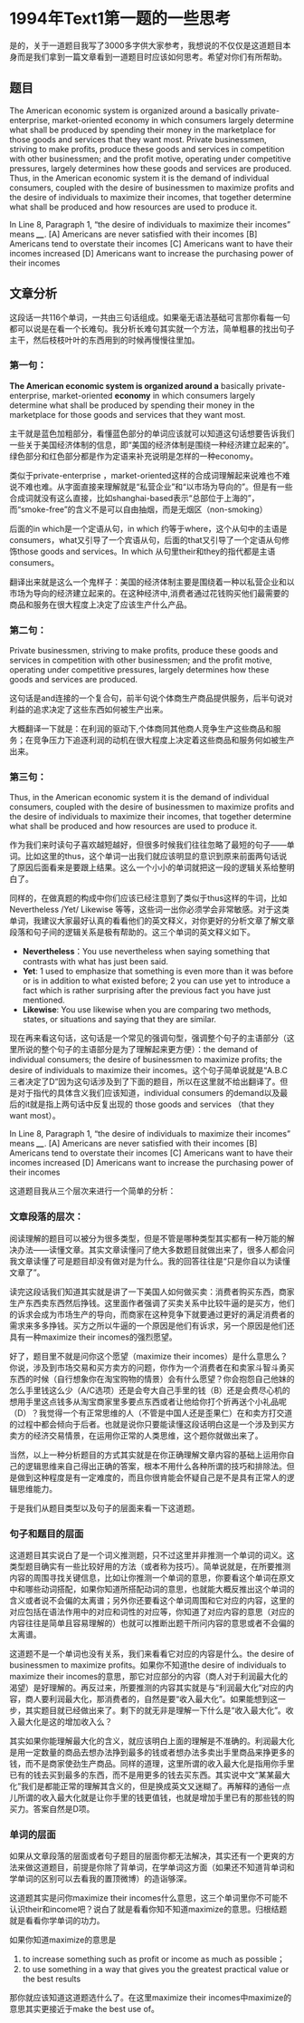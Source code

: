 # 1994年Text1第一题的一些思考

是的，关于一道题目我写了3000多字供大家参考，我想说的不仅仅是这道题目本身而是我们拿到一篇文章看到一道题目时应该如何思考。希望对你们有所帮助。

## 题目

The American economic system is organized around a basically private-enterprise, market-oriented economy in which consumers largely determine what shall be produced by spending their money in the marketplace for those goods and services that they want most. Private businessmen, striving to make profits, produce these goods and services in competition with other businessmen; and the profit motive, operating under competitive pressures, largely determines how these goods and services are produced. Thus, in the American economic system it is the demand of individual consumers, coupled with the desire of businessmen to maximize profits and the desire of individuals to maximize their incomes, that together determine what shall be produced and how resources are used to produce it.

In Line 8, Paragraph 1, “the desire of individuals to maximize their incomes” means _**\_\_**_. \[A\] Americans are never satisfied with their incomes \[B\] Americans tend to overstate their incomes \[C\] Americans want to have their incomes increased \[D\] Americans want to increase the purchasing power of their incomes

## 文章分析

这段话一共116个单词，一共由三句话组成。如果毫无语法基础可言那你看每一句都可以说是在看一个长难句。我分析长难句其实就一个方法，简单粗暴的找出句子主干，然后枝枝叶叶的东西用到的时候再慢慢往里加。

### 第一句：

**The American economic system is organized around a** basically private-enterprise, market-oriented **economy** in which consumers largely determine what shall be produced by spending their money in the marketplace for those goods and services that they want most.

主干就是蓝色加粗部分，看懂蓝色部分的单词应该就可以知道这句话想要告诉我们一些关于美国经济体制的信息，即“美国的经济体制是围绕一种经济建立起来的”。绿色部分和红色部分都是作为定语来补充说明是怎样的一种economy。

类似于private-enterprise ，market-oriented这样的合成词理解起来说难也不难说不难也难。从字面直接来理解就是“私营企业”和“以市场为导向的”。但是有一些合成词就没有这么直接，比如shanghai-based表示“总部位于上海的”，而“smoke-free”的含义不是可以自由抽烟，而是无烟区（non-smoking）

后面的in which是一个定语从句，in which 约等于where，这个从句中的主语是consumers，what又引导了一个宾语从句，后面的that又引导了一个定语从句修饰those goods and services。In which 从句里their和they的指代都是主语consumers。

翻译出来就是这么一个鬼样子：美国的经济体制主要是围绕着一种以私营企业和以市场为导向的经济建立起来的。在这种经济中,消费者通过花钱购买他们最需要的商品和服务在很大程度上决定了应该生产什么产品。

### 第二句：

Private businessmen, striving to make profits, produce these goods and services in competition with other businessmen; and the profit motive, operating under competitive pressures, largely determines how these goods and services are produced.

这句话是and连接的一个复合句，前半句说个体商生产商品提供服务，后半句说对利益的追求决定了这些东西如何被生产出来。

大概翻译一下就是：在利润的驱动下,个体商同其他商人竞争生产这些商品和服务；在竞争压力下追逐利润的动机在很大程度上决定着这些商品和服务何如被生产出来。

### 第三句：

Thus, in the American economic system it is the demand of individual consumers, coupled with the desire of businessmen to maximize profits and the desire of individuals to maximize their incomes, that together determine what shall be produced and how resources are used to produce it.

作为我们来时读句子喜欢越短越好，但很多时候我们往往忽略了最短的句子——单词。比如这里的thus，这个单词一出我们就应该明显的意识到原来前面两句话说了原因后面看来是要跟上结果。这么一个小小的单词就把这一段的逻辑关系给整明白了。

同样的，在做真题的构成中你们应该已经注意到了类似于thus这样的牛词，比如Nevertheless /Yet/ Likewise 等等，这些词一出你必须学会非常敏感。对于这类单词，我建议大家最好认真的看看他们的英文释义，对你更好的分析文章了解文章段落和句子间的逻辑关系是极有帮助的。这三个单词的英文释义如下。

* **Nevertheless**：You use nevertheless when saying something that contrasts with what has just been said.
* **Yet**: 1 used to emphasize that something is even more than it was before or is in addition to what existed before; 2 you can use yet to introduce a fact which is rather surprising after the previous fact you have just mentioned.
* **Likewise**: You use likewise when you are comparing two methods, states, or situations and saying that they are similar.

现在再来看这句话，这句话是一个常见的强调句型，强调整个句子的主语部分（这里所说的整个句子的主语部分是为了理解起来更方便）：the demand of individual consumers; the desire of businessmen to maximize profits; the desire of individuals to maximize their incomes。这个句子简单说就是“A.B.C三者决定了D”因为这句话涉及到了下面的题目，所以在这里就不给出翻译了。但是对于指代的具体含义我们应该知道，individual consumers 的demand以及最后的it就是指上两句话中反复出现的 those goods and services （that they want most）。

In Line 8, Paragraph 1, “the desire of individuals to maximize their incomes” means _**\_\_**_. \[A\] Americans are never satisfied with their incomes \[B\] Americans tend to overstate their incomes \[C\] Americans want to have their incomes increased \[D\] Americans want to increase the purchasing power of their incomes

这道题目我从三个层次来进行一个简单的分析：

### 文章段落的层次：

阅读理解的题目可以被分为很多类型，但是不管是哪种类型其实都有一种万能的解决办法——读懂文章。其实文章读懂问了绝大多数题目就做出来了，很多人都会问我文章读懂了可是题目却没有做对是为什么。我的回答往往是“只是你自以为读懂文章了”。

读完这段话我们知道其实就是讲了一下美国人如何做买卖：消费者购买东西，商家生产东西卖东西然后挣钱。这里面作者强调了买卖关系中比较牛逼的是买方，他们的诉求会成为市场生产的导向，而商家在这种竞争下就要通过更好的满足消费者的需求来多多挣钱。买方之所以牛逼的一个原因是他们有诉求，另一个原因是他们还具有一种maximize their incomes的强烈愿望。

好了，题目里不就是问你这个愿望（maximize their incomes）是什么意思么？你说，涉及到市场交易和买方卖方的问题，你作为一个消费者在和卖家斗智斗勇买东西的时候（自行想象你在淘宝购物的情景）会有什么愿望？你会抱怨自己他妹的怎么手里钱这么少（A/C选项）还是会夸大自己手里的钱（B）还是会费尽心机的想用手里这点钱多从淘宝商家里多要点东西或者让他给你打个折再送个小礼品呢（D）？我觉得一个有正常思维的人（不管是中国人还是歪果仁）在和卖方打交道的过程中都会倾向于后者。也就是说你只要能读懂这段话明白这是一个涉及到买方卖方的经济交易情景，在运用你正常的人类思维，这个题你就做出来了。

当然，以上一种分析题目的方式其实就是在你正确理解文章内容的基础上运用你自己的逻辑思维来自己得出正确的答案，根本不用什么各种所谓的技巧和排除法。但是做到这种程度是有一定难度的，而且你很肯能会怀疑自己是不是具有正常人的逻辑思维能力。

于是我们从题目类型以及句子的层面来看一下这道题。

### 句子和题目的层面

这道题目其实说白了是一个词义推测题，只不过这里并非推测一个单词的词义。这类型题目确实有一些比较好用的方法（或者称为技巧）。简单说就是，在所要推测内容的周围寻找关键信息，比如让你推测一个单词的意思，你要看这个单词在原文中和哪些动词搭配，如果你知道所搭配动词的意思，也就能大概反推出这个单词的含义或者说不会偏的太离谱；另外你还要看这个单词周围和它对应的内容，这里的对应包括在语法作用中的对应和词性的对应等，你知道了对应内容的意思（对应的内容往往是简单且容易理解的）也就可以推断出题干所问内容的意思或者不会偏的太离谱。

这道题不是一个单词也没有关系，我们来看看它对应的内容是什么。the desire of businessmen to maximize profits。如果你不知道the desire of individuals to maximize their incomes的意思，那它对应部分的内容（商人对于利润最大化的渴望）是好理解的。再反过来，所要推测的内容其实就是与“利润最大化”对应的内容，商人要利润最大化，那消费者的，自然是要“收入最大化”。如果能想到这一步，其实题目就已经做出来了。剩下的就无非是理解一下什么是“收入最大化”。收入最大化是这的增加收入么？

其实如果你能理解最大化的含义，就应该明白上面的理解是不准确的。利润最大化是用一定数量的商品去想办法挣到最多的钱或者想办法多卖出手里商品来挣更多的钱，而不是商家使劲生产商品。同样的道理，这里所谓的收入最大化是指用你手里已有的钱去买到最多的东西，而不是用更多的钱去买东西。其实说中文“某某最大化”我们是都能正常的理解其含义的，但是换成英文又迷糊了。再解释的通俗一点儿所谓的收入最大化就是让你手里的钱更值钱，也就是增加手里已有的那些钱的购买力。答案自然是D项。

### 单词的层面

如果从文章段落的层面或者句子题目的层面你都无法解决，其实还有一个更爽的方法来做这道题目，前提是你除了背单词，在学单词这方面（如果还不知道背单词和学单词的区别可以去看我的置顶微博）的造诣够深。

这道题其实是问你maximize their incomes什么意思，这三个单词里你不可能不认识their和income吧？说白了就是看看你知不知道maximize的意思。归根结题就是看看你学单词的功力。

如果你知道maximize的意思是

1. to increase something such as profit or income as much as possible；
2. to use something in a way that gives you the greatest practical value or the best results

那你就应该知道这道题选什么了。在这里maximize their incomes中maximize的意思其实更接近于make the best use of。

